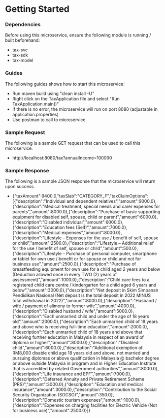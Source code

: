 # Getting Started

### Dependencies
Before using this microservice, ensure the following module is running / built beforehand:

* tax-svc
* tax-sdk
* tax-model


### Guides
The following guides shows how to start this microservice:

* Run maven build using "clean install -U"
* Right click on the TaxApplication file and select "Run TaxApplication.main()"
* If there is no error, the microservice will run on port 8080 (adjustable in application.properties)
* Use postman to call to microservice

### Sample Request
The following is a sample GET request that can be used to call this microservice.

* http://localhost:8080/tax?annualIncome=100000

### Sample Response
The following is a sample JSON response that the microservice will return upon success.

* {"taxAmount":9400.0,"taxSlab":"CATEGORY_F","taxClaimOptions":[{"description":"Individual and dependent relatives","amount":9000.0},{"description":"Medical treatment, special needs and carer expenses for parents","amount":8000.0},{"description":"Purchase of basic supporting equipment for disabled self, spouse, child or parent","amount":6000.0},{"description":"Disabled individual","amount":6000.0},{"description":"Education fees (Self)","amount":7000.0},{"description":"Medical expenses","amount":8000.0},{"description":"Lifestyle – Expenses for the use / benefit of self, spouse or child","amount":2500.0},{"description":"Lifestyle – Additional relief for the use / benefit of self, spouse or child","amount":500.0},{"description":"Lifestyle – Purchase of personal computer, smartphone or tablet for own use / benefit or for spouse or child and not for business use","amount":2500.0},{"description":"Purchase of breastfeeding equipment for own use for a child aged 2 years and below (Deduction allowed once in every TWO (2) years of assessment)","amount":1000.0},{"description":"Child care fees to a registered child care centre / kindergarten for a child aged 6 years and below","amount":3000.0},{"description":"Net deposit in Skim Simpanan Pendidikan Nasional (Net deposit is the total deposit in 2022 MINUS total withdrawal in 2022)","amount":8000.0},{"description":"Husband / wife / payment of alimony to former wife","amount":4000.0},{"description":"Disabled husband / wife","amount":5000.0},{"description":"Each unmarried child and under the age of 18 years old","amount":2000.0},{"description":"Each unmarried child of 18 years and above who is receiving full-time education","amount":2000.0},{"description":"Each unmarried child of 18 years and above that receiving further education in Malaysia in respect of an award of diploma or higher","amount":8000.0},{"description":"Disabled child","amount":6000.0},{"description":"Additional exemption of RM8,000 disable child age 18 years old and above, not married and pursuing diplomas or above qualification in Malaysia @ bachelor degree or above outside Malaysia in program and in Higher Education Institute that is accredited by related Government authorities","amount":8000.0},{"description":"Life insurance and EPF","amount":7000.0},{"description":"Deferred Annuity and Private Retirement Scheme (PRS)","amount":3000.0},{"description":"Education and medical insurance","amount":3000.0},{"description":"Contribution to the Social Security Organization (SOCSO)","amount":350.0},{"description":"Domestic tourism expenses","amount":1000.0},{"description":"Expenses on charging facilities for Electric Vehicle (Not for business use)","amount":2500.0}]}
